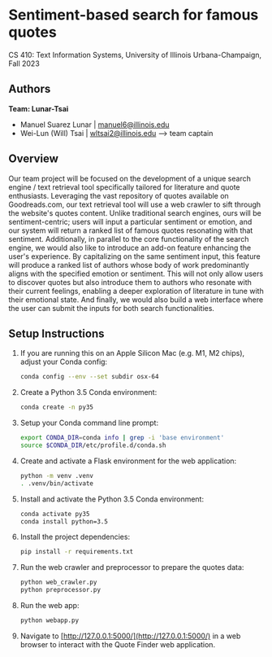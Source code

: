 # Sentiment-based search for famous quotes

CS 410: Text Information Systems, University of Illinois Urbana-Champaign, Fall 2023 

## Authors

**Team: Lunar-Tsai**
- Manuel Suarez Lunar | [manuel6@illinois.edu](manuel6@illinois.edu)
- Wei-Lun (Will) Tsai | [wltsai2@illinois.edu](wltsai2@illinois.edu) --> team captain

## Overview

Our team project will be focused on the development of a unique search engine / text retrieval tool specifically tailored for literature and quote enthusiasts. Leveraging the vast repository of quotes available on Goodreads.com, our text retrieval tool will use a web crawler to sift through the website's quotes content. Unlike traditional search engines, ours will be sentiment-centric; users will input a particular sentiment or emotion, and our system will return a ranked list of famous quotes resonating with that sentiment. Additionally, in parallel to the core functionality of the search engine, we would also like to introduce an add-on feature enhancing the user's experience. By capitalizing on the same sentiment input, this feature will produce a ranked list of authors whose body of work predominantly aligns with the specified emotion or sentiment. This will not only allow users to discover quotes but also introduce them to authors who resonate with their current feelings, enabling a deeper exploration of literature in tune with their emotional state. And finally, we would also build a web interface where the user can submit the inputs for both search functionalities.

## Setup Instructions

1. If you are running this on an Apple Silicon Mac (e.g. M1, M2 chips), adjust your Conda config:

    ```bash
    conda config --env --set subdir osx-64
    ```

2. Create a Python 3.5 Conda environment:

    ```bash
    conda create -n py35
    ```

3. Setup your Conda command line prompt:

    ```bash
    export CONDA_DIR=conda info | grep -i 'base environment'
    source $CONDA_DIR/etc/profile.d/conda.sh
    ```

4. Create and activate a Flask environment for the web application:

    ```bash
    python -m venv .venv
    . .venv/bin/activate
    ```

5. Install and activate the Python 3.5 Conda environment:

    ```bash
    conda activate py35
    conda install python=3.5
    ```

6. Install the project dependencies:

    ```bash
    pip install -r requirements.txt
    ```

7. Run the web crawler and preprocessor to prepare the quotes data:

    ```bash
    python web_crawler.py
    python preprocessor.py
    ```

8. Run the web app:

    ```bash
    python webapp.py
    ```

9. Navigate to [http://127.0.0.1:5000/](http://127.0.0.1:5000/) in a web browser to interact with the Quote Finder web application.